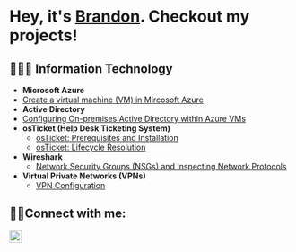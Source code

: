 <h1> Hey, it's <a href="https://linkedin.com/in/brandonhonore"> Brandon</a>. Checkout my projects! </h1>

<h2>👨🏾‍💻 Information Technology</h2>

- <b>Microsoft Azure</b>
- [Create a virtual machine (VM) in Mircosoft Azure](https://github.com/bhonore32/Creating-Azure-VM)
- <b>Active Directory</b>
- [Configuring On-premises Active Directory within Azure VMs](https://github.com/joshmadakorcc/configure-ad)
- <b>osTicket (Help Desk Ticketing System)</b>
  - [osTicket: Prerequisites and Installation](https://github.com/bhonore32/osTicket/blob/main/README.md) 
  - [osTicket: Lifecycle Resolution ](https://github.com/bhonore32/osTicket-Lifecycle-Resolution)
- <b>Wireshark</b>
  - [Network Security Groups (NSGs) and Inspecting Network Protocols](https://github.com/bhonore32/Azure-Computation-and-Networking-)
- <b>Virtual Private Networks (VPNs)</b>
  - [VPN Configuration](https://github.com/bhonore32/VPN-Configuration)


<h2>🤳🏾Connect with me:</h2>

[<img align="left" alt="Josh | LinkedIn" width="22px" src="https://cdn.jsdelivr.net/npm/simple-icons@v3/icons/linkedin.svg" />][linkedin]

[linkedin]: https://linkedin.com/in/brandonhonore

